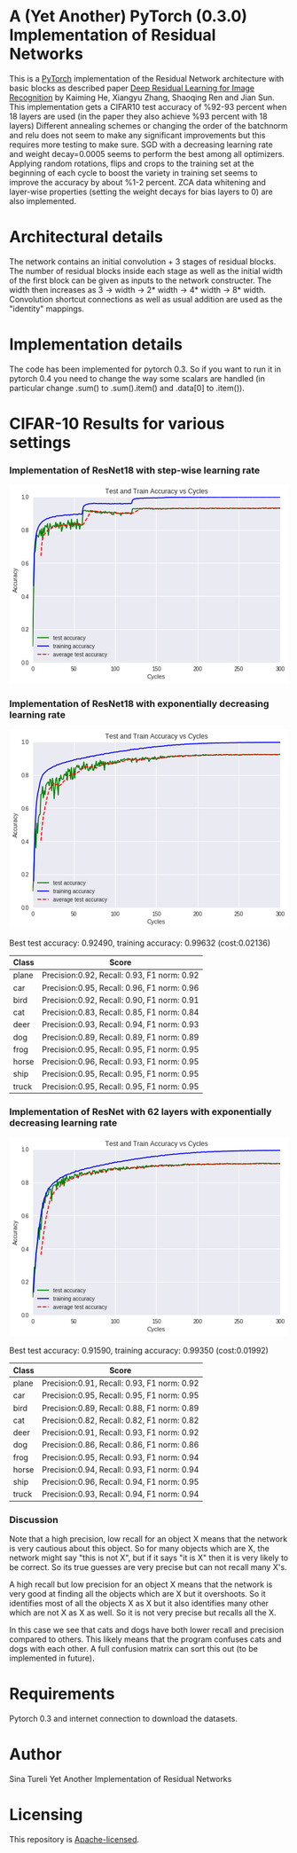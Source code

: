 # A (Yet Another) PyTorch (0.3.0) Implementation of Residual Networks

This is a [PyTorch](http://pytorch.org/) implementation of the
Residual Network architecture with basic blocks as described
paper [Deep Residual Learning for Image Recognition](https://arxiv.org/abs/1512.03385)
by Kaiming He, Xiangyu Zhang, Shaoqing Ren and Jian Sun.
This implementation gets a CIFAR10 test accuracy of %92-93 percent
when 18 layers are used (in the paper they also achieve %93 percent with 18 layers) 
Different annealing schemes or changing the order of the batchnorm and relu does not 
seem to make any significant improvements but this requires more testing to make sure. 
SGD with a decreasing learning rate and weight decay=0.0005 seems to perform the
best among all optimizers. Applying random rotations, flips and crops to the training set
at the beginning of each cycle to boost the variety in training set seems to improve
the accuracy by about %1-2 percent. ZCA data whitening and layer-wise properties 
(setting the weight decays for bias layers to 0) are also implemented.

# Architectural details

The network contains an initial convolution + 3 stages of residual blocks. 
The number of residual blocks inside each stage as well as the initial width 
of the first block can be given as inputs to the network constructer. The width 
then increases as 3 -> width -> 2* width -> 4* width -> 8* width. Convolution 
shortcut connections as well as usual addition are used as the "identity" mappings. 

# Implementation details

The code has been implemented for pytorch 0.3. So if you want to run it in 
pytorch 0.4 you need to change the way some scalars are handled (in particular
change .sum() to .sum().item() and .data[0] to .item()). 


# CIFAR-10 Results for various settings 

### Implementation of ResNet18 with step-wise learning rate
![](images/step-nozca.png)

### Implementation of ResNet18 with exponentially decreasing learning rate

![](images/Graph2.png)


Best test accuracy: 0.92490, training accuracy: 0.99632 (cost:0.02136)

|  Class  |  Score                                      |
| ------- | ------------------------------------------- |
|  plane  | Precision:0.92, Recall: 0.93, F1 norm: 0.92 |
|  car    | Precision:0.95, Recall: 0.96, F1 norm: 0.96 |
|  bird   | Precision:0.92, Recall: 0.90, F1 norm: 0.91 | 
|  cat    | Precision:0.83, Recall: 0.85, F1 norm: 0.84 |
|  deer   | Precision:0.93, Recall: 0.94, F1 norm: 0.93 |
|  dog    | Precision:0.89, Recall: 0.89, F1 norm: 0.89 |
|  frog   | Precision:0.95, Recall: 0.95, F1 norm: 0.95 |
|  horse  | Precision:0.96, Recall: 0.93, F1 norm: 0.95 |
|  ship   | Precision:0.95, Recall: 0.95, F1 norm: 0.95 |
|  truck  | Precision:0.95, Recall: 0.95, F1 norm: 0.95 |

### Implementation of ResNet with 62 layers with exponentially decreasing learning rate

![](images/Graph3.png)

Best test accuracy: 0.91590, training accuracy: 0.99350 (cost:0.01992)

|  Class  |  Score                                      |
| ------- | ------------------------------------------- |
|  plane  | Precision:0.91, Recall: 0.93, F1 norm: 0.92 |
|  car    | Precision:0.95, Recall: 0.95, F1 norm: 0.95 |
|  bird   | Precision:0.89, Recall: 0.88, F1 norm: 0.89 | 
|  cat    | Precision:0.82, Recall: 0.82, F1 norm: 0.82 |
|  deer   | Precision:0.91, Recall: 0.93, F1 norm: 0.92 |
|  dog    | Precision:0.86, Recall: 0.86, F1 norm: 0.86 |
|  frog   | Precision:0.95, Recall: 0.93, F1 norm: 0.94 |
|  horse  | Precision:0.94, Recall: 0.93, F1 norm: 0.94 |
|  ship   | Precision:0.96, Recall: 0.94, F1 norm: 0.95 |
|  truck  | Precision:0.93, Recall: 0.94, F1 norm: 0.94 |


### Discussion
Note that a high precision, low recall for an object X means that the network is very cautious 
about this object. So for many objects which are X, the network might say "this is not X", but if it says
"it is X" then it is very likely to be correct. So its true guesses are very precise but can not 
recall many X's.

A high recall but low precision for an object X means that the network is very good at finding all the objects
which are X but it overshoots. So it identifies most of all the objects X as X but it also identifies many other
which are not X as X as well. So it is not very precise but recalls all the X.

In this case we see that cats and dogs have both lower recall and precision compared to others.
This likely means that the program confuses cats and dogs with each other. A full confusion matrix
can sort this out (to be implemented in future).

# Requirements

Pytorch 0.3 and internet connection to download the datasets.

# Author
Sina Tureli
Yet Another Implementation of Residual Networks


# Licensing

This repository is
[Apache-licensed](https://github.com/bamos/densenet.pytorch/blob/master/LICENSE).
